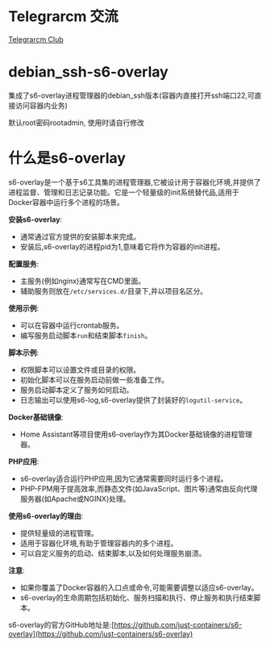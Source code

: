 # Telegrarcm 交流
[Telegrarcm Club](https://t.me/AIisDog)


# debian_ssh-s6-overlay

集成了s6-overlay进程管理器的debian_ssh版本(容器内直接打开ssh端口22,可直接访问容器内业务)

默认root密码rootadmin, 使用时请自行修改

# 什么是s6-overlay
s6-overlay是一个基于s6工具集的进程管理器,它被设计用于容器化环境,并提供了进程监督、管理和日志记录功能。它是一个轻量级的init系统替代品,适用于Docker容器中运行多个进程的场景。

**安装s6-overlay**:
- 通常通过官方提供的安装脚本来完成。
- 安装后,s6-overlay的进程pid为1,意味着它将作为容器的init进程。

**配置服务**:
- 主服务(例如nginx)通常写在CMD里面。
- 辅助服务则放在`/etc/services.d/`目录下,并以项目名区分。

**使用示例**:
- 可以在容器中运行crontab服务。
- 编写服务启动脚本`run`和结束脚本`finish`。

**脚本示例**:
- 权限脚本可以设置文件或目录的权限。
- 初始化脚本可以在服务启动前做一些准备工作。
- 服务启动脚本定义了服务如何启动。
- 日志输出可以使用s6-log,s6-overlay提供了封装好的`logutil-service`。

**Docker基础镜像**:
- Home Assistant等项目使用s6-overlay作为其Docker基础镜像的进程管理器。

**PHP应用**:
- s6-overlay适合运行PHP应用,因为它通常需要同时运行多个进程。
- PHP-FPM用于提高效率,而静态文件(如JavaScript、图片等)通常由反向代理服务器(如Apache或NGINX)处理。

**使用s6-overlay的理由**:
- 提供轻量级的进程管理。
- 适用于容器化环境,有助于管理容器内的多个进程。
- 可以自定义服务的启动、结束脚本,以及如何处理服务崩溃。

**注意**:
- 如果你覆盖了Docker容器的入口点或命令,可能需要调整以适应s6-overlay。
- s6-overlay的生命周期包括初始化、服务扫描和执行、停止服务和执行结束脚本。

s6-overlay的官方GitHub地址是:[https://github.com/just-containers/s6-overlay](https://github.com/just-containers/s6-overlay)